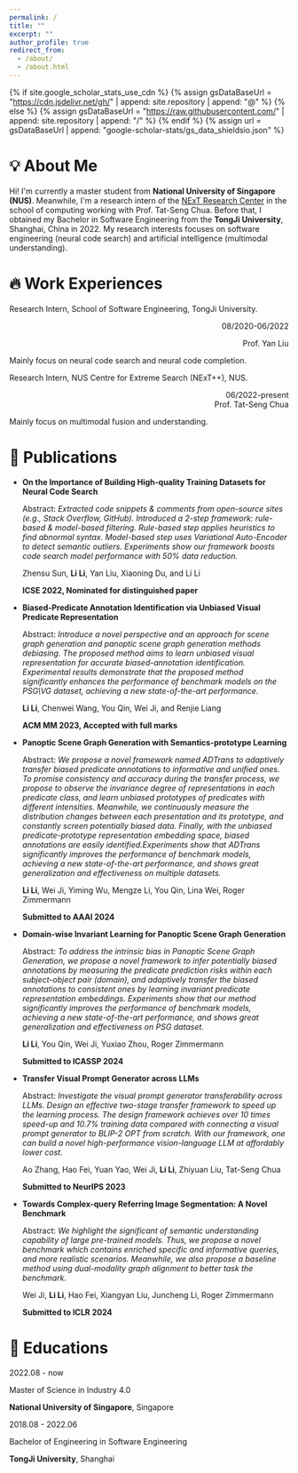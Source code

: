 ```yaml
---
permalink: /
title: ""
excerpt: ""
author_profile: true
redirect_from: 
  - /about/
  - /about.html
---
```


{% if site.google_scholar_stats_use_cdn %}
{% assign gsDataBaseUrl = "https://cdn.jsdelivr.net/gh/" | append: site.repository | append: "@" %}
{% else %}
{% assign gsDataBaseUrl = "https://raw.githubusercontent.com/" | append: site.repository | append: "/" %}
{% endif %}
{% assign url = gsDataBaseUrl | append: "google-scholar-stats/gs_data_shieldsio.json" %}

# 💡 About Me
<span class='anchor' id='about-me'></span>

Hi! I'm currently a master student from **National University of Singapore (NUS)**. Meanwhile, I'm a research intern of the [NExT Research Center](https://www.nextcenter.org/) in the school of computing working with Prof. Tat-Seng Chua. Before that, I obtained my Bachelor in Software Engineering from the **TongJi University**, Shanghai, China in 2022. My research interests focuses on software engineering (neural code search) and artificial intelligence (multimodal understanding).

# 🔥 Work Experiences
Research Intern, School of Software Engineering, TongJi University.      

<div style="text-align: right;">
08/2020-06/2022

Prof. Yan Liu
</div>

<div style="text-align: right;">

</div>

Mainly focus on neural code search and neural code completion.

Research Intern, NUS Centre for Extreme Search (NExT++), NUS.  
         
<div style="text-align: right;">
06/2022-present
</div>

<div style="text-align: right;">
Prof. Tat-Seng Chua
</div>

Mainly focus on multimodal fusion and understanding.


# 📝 Publications 

- **On the Importance of Building High-quality Training Datasets for Neural Code Search**

  Abstract: *Extracted code snippets & comments from open-source sites (e.g., Stack Overflow, GitHub).
  Introduced a 2-step framework: rule-based & model-based filtering. Rule-based step applies heuristics to find abnormal syntax. Model-based step uses Variational Auto-Encoder to detect semantic outliers. Experiments show our framework boosts code search model performance with 50% data reduction.*

  Zhensu Sun, **Li Li**, Yan Liu, Xiaoning Du, and Li Li

  **ICSE 2022, Nominated for distinguished paper**

- **Biased-Predicate Annotation Identification via Unbiased Visual Predicate Representation**

  Abstract: *Introduce a novel perspective and an approach for scene graph generation and panoptic scene graph generation methods debiasing. The proposed method aims to learn unbiased visual representation for accurate biased-annotation identification. Experimental results demonstrate that the proposed method significantly enhances the performance of benchmark models on the PSG\VG dataset,
  achieving a new state-of-the-art performance.*

  **Li Li**, Chenwei Wang, You Qin, Wei Ji, and Renjie Liang

  **ACM MM 2023, Accepted with full marks**

- **Panoptic Scene Graph Generation with Semantics-prototype Learning**

  Abstract: *We propose a novel framework named ADTrans to adaptively transfer biased predicate annotations to informative and unified ones. To promise consistency and accuracy during the transfer process, we propose to observe the invariance degree of representations in each predicate class, and learn unbiased prototypes of predicates with different intensities. Meanwhile, we continuously measure the distribution changes between each presentation and its prototype, and constantly screen potentially biased data. Finally, with the unbiased predicate-prototype representation embedding space, biased annotations are easily identified.Experiments show that ADTrans significantly improves the performance of benchmark models, achieving a new state-of-the-art performance, and shows great generalization and effectiveness on multiple datasets.*

  **Li Li**, Wei Ji, Yiming Wu, Mengze Li, You Qin, Lina Wei, Roger Zimmermann

  **Submitted to AAAI 2024**

- **Domain-wise Invariant Learning for Panoptic Scene Graph Generation**

  Abstract: *To address the intrinsic bias in Panoptic Scene Graph Generation, we propose a novel framework to infer potentially biased annotations by measuring the predicate prediction risks within each subject-object pair (domain), and adaptively transfer the biased annotations to consistent ones by learning invariant predicate representation embeddings. Experiments show that our method significantly improves the performance of benchmark models, achieving a new state-of-the-art performance, and shows great generalization and effectiveness on PSG dataset.*

  **Li Li**, You Qin, Wei Ji, Yuxiao Zhou, Roger Zimmermann

  **Submitted to ICASSP 2024**

- **Transfer Visual Prompt Generator across LLMs**

  Abstract: *Investigate the visual prompt generator transferability across LLMs. Design an effective two-stage transfer framework to speed up the learning process. The design framework achieves over 10 times speed-up and 10.7% training data compared with connecting a visual prompt generator to BLIP-2 OPT from scratch. With our framework, one can build a novel high-performance vision-language LLM at affordably lower cost.*

  Ao Zhang, Hao Fei, Yuan Yao, Wei Ji, **Li Li**, Zhiyuan Liu, Tat-Seng Chua

  **Submitted to NeurIPS 2023**

- **Towards Complex-query Referring Image Segmentation: A Novel Benchmark**

  Abstract: *We highlight the significant of semantic understanding capability of large pre-trained models. Thus, we propose a novel benchmark which contains enriched specific and informative queries, and more realistic scenarios. Meanwhile, we also propose a baseline method using dual-modality graph alignment to better task the benchmark.*

  Wei Ji, **Li Li**, Hao Fei, Xiangyan Liu, Juncheng Li, Roger Zimmermann

  **Submitted to ICLR 2024**

# 📖 Educations

  <div class='school-box'>
  2022.08 - now

  Master of Science in Industry 4.0

  **National University of Singapore**, Singapore

  </div>

  <div class='school-box'>
  2018.08 - 2022.06

  Bachelor of Engineering in Software Engineering

  **TongJi University**, Shanghai

  </div>
